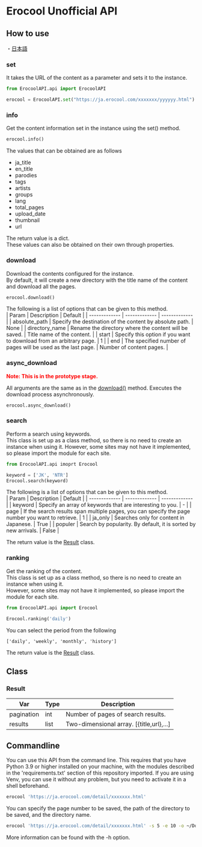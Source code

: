 # Erocool Unofficial API

## How to use
・[日本語](https://github.com/Dotinkasra/ErocoolAPI/blob/main/README_ja.md)
### set
It takes the URL of the content as a parameter and sets it to the instance.

```python
from ErocoolAPI.api import ErocoolAPI

erocool = ErocoolAPI.set("https://ja.erocool.com/xxxxxxx/yyyyyy.html")
```

### info
Get the content information set in the instance using the set() method.

```python
erocool.info()
```

The values that can be obtained are as follows
 - ja_title
 - en_title
 - parodies
 - tags
 - artists
 - groups
 - lang
 - total_pages
 - upload_date
 - thumbnail
 - url

The return value is a dict.  
These values can also be obtained on their own through properties.

### download
Download the contents configured for the instance.  
By default, it will create a new directory with the title name of the content and download all the pages.  

```python
erocool.download()
```

The following is a list of options that can be given to this method.  
| Param | Description | Default | 
| ------------- | ------------- | ------------- |
| absolute_path  | Specify the destination of the content by absolute path.  | None | 
| directory_name  | Rename the directory where the content will be saved.  | Title name of the content. |
| start | Specify this option if you want to download from an arbitrary page. | 1 |
| end | The specified number of pages will be used as the last page. | Number of content pages. |

### async_download
**<span style="color: red; ">Note: This is in the prototype stage.</span>**  

All arguments are the same as in the [download()](#download) method. Executes the download process asynchronously.

```python
erocool.async_download()
```

### search
Perform a search using keywords.  
This class is set up as a class method, so there is no need to create an instance when using it. 
However, some sites may not have it implemented, so please import the module for each site.

```python
from ErocoolAPI.api imoprt Erocool

keyword = ['JK', 'NTR']
Erocool.search(keyword)
```

The following is a list of options that can be given to this method.  
| Param | Description | Default | 
| ------------- | ------------- | ------------- |
| keyword  | Specify an array of keywords that are interesting to you.  | - | 
| page  | If the search results span multiple pages, you can specify the page number you want to retrieve.  | 1 |
| ja_only | Searches only for content in Japanese. | True |
| populer | Search by popularity. By default, it is sorted by new arrivals. | False |

The return value is the [Result](#Result) class.

### ranking
Get the ranking of the content.  
This class is set up as a class method, so there is no need to create an instance when using it.  
However, some sites may not have it implemented, so please import the module for each site.

```python
from ErocoolAPI.api import Erocool

Erocool.ranking('daily')
```
You can select the period from the following  
 ```
 ['daily', 'weekly', 'monthly', 'history']
```

The return value is the [Result](#Result) class.

## Class
### Result
| Var | Type | Description | 
| ------------- | ------------- | ------------- | 
| pagination  | int | Number of pages of search results.  |
| results  | list | Two-dimensional array. [{title,url},...]  |

## Commandline
You can use this API from the command line.
This requires that you have Python 3.9 or higher installed on your machine, with the modules described in the 'requirements.txt' section of this repository imported.
If you are using Venv, you can use it without any problem, but you need to activate it in a shell beforehand.

```bash
erocool 'https://ja.erocool.com/detail/xxxxxxx.html'
```

You can specify the page number to be saved, the path of the directory to be saved, and the directory name.

```bash
erocool 'https://ja.erocool.com/detail/xxxxxxx.html' -s 5 -e 10 -o ~/Downloads/Mangas -n 'xxxxx'
```

More information can be found with the -h option.


